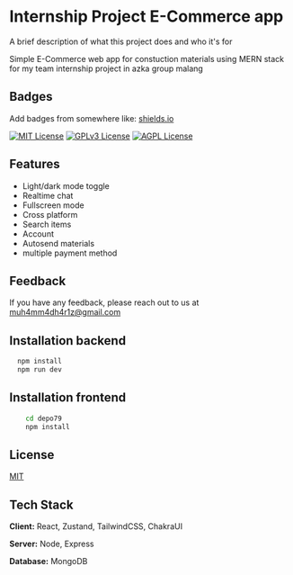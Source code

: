 
# Internship Project E-Commerce app

A brief description of what this project does and who it's for

Simple E-Commerce web app for constuction materials using MERN stack for my team internship project in azka group malang
## Badges

Add badges from somewhere like: [shields.io](https://shields.io/)

[![MIT License](https://img.shields.io/badge/License-MIT-green.svg)](https://choosealicense.com/licenses/mit/)
[![GPLv3 License](https://img.shields.io/badge/License-GPL%20v3-yellow.svg)](https://opensource.org/licenses/)
[![AGPL License](https://img.shields.io/badge/license-AGPL-blue.svg)](http://www.gnu.org/licenses/agpl-3.0)


## Features

- Light/dark mode toggle
- Realtime chat
- Fullscreen mode
- Cross platform
- Search items
- Account
- Autosend materials
- multiple payment method


## Feedback

If you have any feedback, please reach out to us at muh4mm4dh4r1z@gmail.com


## Installation backend

```bash
  npm install 
  npm run dev
```

## Installation frontend
```bash
    cd depo79
    npm install
```


    
## License

[MIT](https://choosealicense.com/licenses/mit/)


## Tech Stack

**Client:** React, Zustand, TailwindCSS, ChakraUI

**Server:** Node, Express

**Database:** MongoDB



